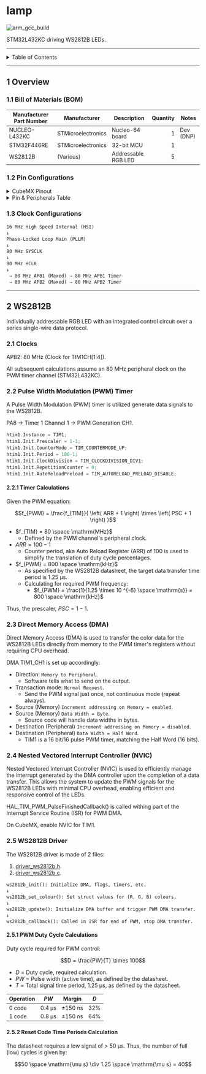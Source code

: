# lamp

![arm_gcc_build](https://github.com/danielljeon/lamp/actions/workflows/arm_gcc_build.yaml/badge.svg)

STM32L432KC driving WS2812B LEDs.

---

<details markdown="1">
  <summary>Table of Contents</summary>

- [1 Overview](#1-overview)
    - [1.1 Bill of Materials (BOM)](#11-bill-of-materials-bom)
    - [1.2 Pin Configurations](#12-pin-configurations)
    - [1.3 Clock Configurations](#13-clock-configurations)
- [2 WS2812B](#2-ws2812b)
    - [2.1 Clocks](#21-clocks)
    - [2.2 Pulse Width Modulation (PWM) Timer](#22-pulse-width-modulation-pwm-timer)
        - [2.2.1 Timer Calculations](#221-timer-calculations)
    - [2.3 Direct Memory Access (DMA)](#23-direct-memory-access-dma)
    - [2.4 Nested Vectored Interrupt Controller (NVIC)](#24-nested-vectored-interrupt-controller-nvic)
    - [2.5 WS2812B Driver](#25-ws2812b-driver)
        - [2.5.1 PWM Duty Cycle Calculations](#251-pwm-duty-cycle-calculations)
        - [2.5.2 Reset Code Time Periods Calculation](#252-reset-code-time-periods-calculation)

</details>

---

## 1 Overview

### 1.1 Bill of Materials (BOM)

| Manufacturer Part Number | Manufacturer       | Description         | Quantity | Notes     |
|--------------------------|--------------------|---------------------|---------:|-----------|
| NUCLEO-L432KC            | STMicroelectronics | Nucleo-64 board     |        1 | Dev (DNP) |
| STM32F446RE              | STMicroelectronics | 32-bit MCU          |        1 |           |
| WS2812B                  | (Various)          | Addressable RGB LED |        5 |           |

### 1.2 Pin Configurations

<details markdown="1">
  <summary>CubeMX Pinout</summary>

![CubeMX Pinout.png](docs/CubeMX%20Pinout.png)

</details>

<details markdown="1">
  <summary>Pin & Peripherals Table</summary>

| STM32L432KC | Peripheral     | Config | Connection            | Notes |
|-------------|----------------|--------|-----------------------|-------|
| PB3         | SYS_JTDO-SWO   |        | SWD/JTAG (ie: TC2050) |       |
| PA14        | SYS_JTCK-SWCLK |        | SWD/JTAG (ie: TC2050) |       |
| PA13        | SYS_JTMS-SWDIO |        | SWD/JTAG (ie: TC2050) |       |
| PA8         | TIM1_CH1       | PWM    | WS2812B Pin 1: DIN    |       |

</details>

### 1.3 Clock Configurations

```
16 MHz High Speed Internal (HSI)
↓
Phase-Locked Loop Main (PLLM)
↓
80 MHz SYSCLK
↓
80 MHz HCLK
↓
 → 80 MHz APB1 (Maxed) → 80 MHz APB1 Timer
 → 80 MHz APB2 (Maxed) → 80 MHz APB2 Timer
```

---

## 2 WS2812B

Individually addressable RGB LED with an integrated control circuit over a
series single-wire data protocol.

### 2.1 Clocks

APB2: 80 MHz (Clock for TIM1CH[1:4]).

All subsequent calculations assume an 80 MHz peripheral clock on the PWM timer
channel (STM32L432KC).

### 2.2 Pulse Width Modulation (PWM) Timer

A Pulse Width Modulation (PWM) timer is utilized generate data signals to the
WS2812B.

PA8 → Timer 1 Channel 1 → PWM Generation CH1.

```c
htim1.Instance = TIM1;
htim1.Init.Prescaler = 1-1;
htim1.Init.CounterMode = TIM_COUNTERMODE_UP;
htim1.Init.Period = 100-1;
htim1.Init.ClockDivision = TIM_CLOCKDIVISION_DIV1;
htim1.Init.RepetitionCounter = 0;
htim1.Init.AutoReloadPreload = TIM_AUTORELOAD_PRELOAD_DISABLE;
```

#### 2.2.1 Timer Calculations

Given the PWM equation:

$$f_{PWM} = \frac{f_{TIM}}{ \left( ARR + 1 \right) \times \left( PSC + 1
\right) }$$

- $f_{TIM} = 80 \space \mathrm{MHz}$
    - Defined by the PWM channel's peripheral clock.
- $ARR = 100 - 1$
    - Counter period, aka Auto Reload Register (ARR) of 100 is used to simplify
      the translation of duty cycle percentages.
- $f_{PWM} = 800 \space \mathrm{kHz}$
    - As specified by the WS2812B datasheet, the target data transfer time
      period is 1.25 µs.
    - Calculating for required PWM frequency:
        - $f_{PWM} = \frac{1}{1.25 \times 10 ^{-6} \space \mathrm{s}} = 800
          \space \mathrm{kHz}$

Thus, the prescaler, $PSC = 1 - 1$.

### 2.3 Direct Memory Access (DMA)

Direct Memory Access (DMA) is used to transfer the color data for the WS2812B
LEDs directly from memory to the PWM timer's registers without requiring CPU
overhead.

DMA TIM1_CH1 is set up accordingly:

- Direction: `Memory to Peripheral`.
    - Software tells what to send on the output.
- Transaction mode: `Normal Request`.
    - Send the PWM signal just once, not continuous mode (repeat always).
- Source (Memory) `Increment addressing on Memory = enabled`.
- Source (Memory) `Data Width = Byte`.
    - Source code will handle data widths in bytes.
- Destination (Peripheral) `Increment addressing on Memory = disabled`.
- Destination (Peripheral) `Data Width = Half Word`.
    - TIM1 is a 16 bit/16 pulse PWM timer, matching the Half Word (16 bits).

### 2.4 Nested Vectored Interrupt Controller (NVIC)

Nested Vectored Interrupt Controller (NVIC) is used to efficiently manage the
interrupt generated by the DMA controller upon the completion of a data
transfer. This allows the system to update the PWM signals for the WS2812B LEDs
with minimal CPU overhead, enabling efficient and responsive control of the
LEDs.

HAL_TIM_PWM_PulseFinishedCallback() is called withing part of the Interrupt
Service Routine (ISR) for PWM DMA.

On CubeMX, enable NVIC for TIM1.

### 2.5 WS2812B Driver

The WS2812B driver is made of 2 files:

1. [driver_ws2812b.h](Core/Inc/driver_ws2812b.h).
2. [driver_ws2812b.c](Core/Src/driver_ws2812b.c).

```
ws2812b_init(): Initialize DMA, flags, timers, etc.
↓
ws2812b_set_colour(): Set struct values for (R, G, B) colours.
↓
ws2812b_update(): Initialize DMA buffer and trigger PWM DMA transfer.
↓
ws2812b_callback(): Called in ISR for end of PWM, stop DMA transfer.
```

#### 2.5.1 PWM Duty Cycle Calculations

Duty cycle required for PWM control:

$$D = \frac{PW}{T} \times 100$$

- $D$ = Duty cycle, required calculation.
- $PW$ = Pulse width (active time), as defined by the datasheet.
- $T$ = Total signal time period, 1.25 µs, as defined by the datasheet.

| Operation | $PW$   | Margin  | $D$ |
|-----------|--------|---------|-----|
| 0 code    | 0.4 µs | ±150 ns | 32% |
| 1 code    | 0.8 µs | ±150 ns | 64% |

#### 2.5.2 Reset Code Time Periods Calculation

The datasheet requires a low signal of > 50 µs. Thus, the number of full (low)
cycles is given by:

$$50 \space \mathrm{\mu s} \div 1.25 \space \mathrm{\mu s} = 40$$
